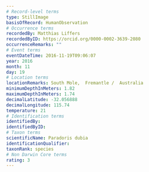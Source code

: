 ```yaml
---
# Record-level terms
type: StillImage
basisOfRecord: HumanObservation
# Occurrence terms
recordedBy: Matthias Liffers
recordedByID: https://orcid.org/0000-0002-3639-2080
occurrenceRemarks: ""
# Event terms
eventDateTime: 2016-11-19T09:06:07
year: 2016
month: 11
day: 19
# Location terms
locationRemarks: South Mole,  Fremantle /  Australia
minimumDepthInMeters: 1.82
maximumDepthInMeters: 1.74
decimalLatitude: -32.056888
decimalLongitude: 115.74
temperature: 21
# Identification terms
identifiedBy: 
identifiedByID: 
# Taxon terms
scientificName: Paradoris dubia
identificationQualifier: 
taxonRank: species
# Non Darwin Core terms
rating: 3
---
```

